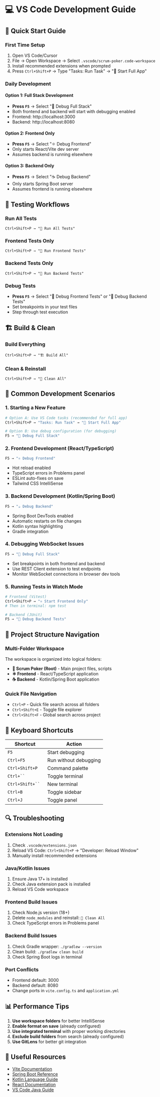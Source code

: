 # 💻 VS Code Development Guide

## 🚀 Quick Start Guide

### First Time Setup
1. Open VS Code/Cursor
2. File → Open Workspace → Select `.vscode/scrum-poker.code-workspace`
3. Install recommended extensions when prompted
4. Press `Ctrl+Shift+P` → Type "Tasks: Run Task" → "🚀 Start Full App"

### Daily Development

#### Option 1: Full Stack Development
- **Press `F5`** → Select "🚀 Debug Full Stack"
- Both frontend and backend will start with debugging enabled
- Frontend: http://localhost:3000
- Backend: http://localhost:8080

#### Option 2: Frontend Only
- **Press `F5`** → Select "⚛️ Debug Frontend"
- Only starts React/Vite dev server
- Assumes backend is running elsewhere

#### Option 3: Backend Only
- **Press `F5`** → Select "☕ Debug Backend"
- Only starts Spring Boot server
- Assumes frontend is running elsewhere

## 🧪 Testing Workflows

### Run All Tests
```
Ctrl+Shift+P → "🧪 Run All Tests"
```

### Frontend Tests Only
```
Ctrl+Shift+P → "🧪 Run Frontend Tests"
```

### Backend Tests Only
```
Ctrl+Shift+P → "🧪 Run Backend Tests"
```

### Debug Tests
- **Press `F5`** → Select "🧪 Debug Frontend Tests" or "🧪 Debug Backend Tests"
- Set breakpoints in your test files
- Step through test execution

## 🏗️ Build & Clean

### Build Everything
```
Ctrl+Shift+P → "🏗️ Build All"
```

### Clean & Reinstall
```
Ctrl+Shift+P → "🧹 Clean All"
```

## 🔧 Common Development Scenarios

### 1. Starting a New Feature
```bash
# Option A: Use VS Code tasks (recommended for full app)
Ctrl+Shift+P → "Tasks: Run Task" → "🚀 Start Full App"

# Option B: Use debug configuration (for debugging)
F5 → "🚀 Debug Full Stack"
```

### 2. Frontend Development (React/TypeScript)
```bash
F5 → "⚛️ Debug Frontend"
```
- Hot reload enabled
- TypeScript errors in Problems panel
- ESLint auto-fixes on save
- Tailwind CSS IntelliSense

### 3. Backend Development (Kotlin/Spring Boot)
```bash
F5 → "☕ Debug Backend"
```
- Spring Boot DevTools enabled
- Automatic restarts on file changes
- Kotlin syntax highlighting
- Gradle integration

### 4. Debugging WebSocket Issues
```bash
F5 → "🚀 Debug Full Stack"
```
- Set breakpoints in both frontend and backend
- Use REST Client extension to test endpoints
- Monitor WebSocket connections in browser dev tools

### 5. Running Tests in Watch Mode
```bash
# Frontend (Vitest)
Ctrl+Shift+P → "⚛️ Start Frontend Only"
# Then in terminal: npm test

# Backend (JUnit)
F5 → "🧪 Debug Backend Tests"
```

## 📁 Project Structure Navigation

### Multi-Folder Workspace
The workspace is organized into logical folders:
- **🎯 Scrum Poker (Root)** - Main project files, scripts
- **⚛️ Frontend** - React/TypeScript application
- **☕ Backend** - Kotlin/Spring Boot application

### Quick File Navigation
- `Ctrl+P` - Quick file search across all folders
- `Ctrl+Shift+E` - Toggle file explorer
- `Ctrl+Shift+F` - Global search across project

## 🎯 Keyboard Shortcuts

| Shortcut | Action |
|----------|--------|
| `F5` | Start debugging |
| `Ctrl+F5` | Run without debugging |
| `Ctrl+Shift+P` | Command palette |
| `Ctrl+`` ` | Toggle terminal |
| `Ctrl+Shift+`` ` | New terminal |
| `Ctrl+B` | Toggle sidebar |
| `Ctrl+J` | Toggle panel |

## 🔍 Troubleshooting

### Extensions Not Loading
1. Check `.vscode/extensions.json`
2. Reload VS Code: `Ctrl+Shift+P` → "Developer: Reload Window"
3. Manually install recommended extensions

### Java/Kotlin Issues
1. Ensure Java 17+ is installed
2. Check Java extension pack is installed
3. Reload VS Code workspace

### Frontend Build Issues
1. Check Node.js version (18+)
2. Delete `node_modules` and reinstall: `🧹 Clean All`
3. Check TypeScript errors in Problems panel

### Backend Build Issues
1. Check Gradle wrapper: `./gradlew --version`
2. Clean build: `./gradlew clean build`
3. Check Spring Boot logs in terminal

### Port Conflicts
- Frontend default: 3000
- Backend default: 8080
- Change ports in `vite.config.ts` and `application.yml`

## 📊 Performance Tips

1. **Use workspace folders** for better IntelliSense
2. **Enable format on save** (already configured)
3. **Use integrated terminal** with proper working directories
4. **Exclude build folders** from search (already configured)
5. **Use GitLens** for better git integration

## 🔗 Useful Resources

- [Vite Documentation](https://vitejs.dev/)
- [Spring Boot Reference](https://docs.spring.io/spring-boot/docs/current/reference/htmlsingle/)
- [Kotlin Language Guide](https://kotlinlang.org/docs/)
- [React Documentation](https://react.dev/)
- [VS Code Java Guide](https://code.visualstudio.com/docs/java/java-tutorial) 
